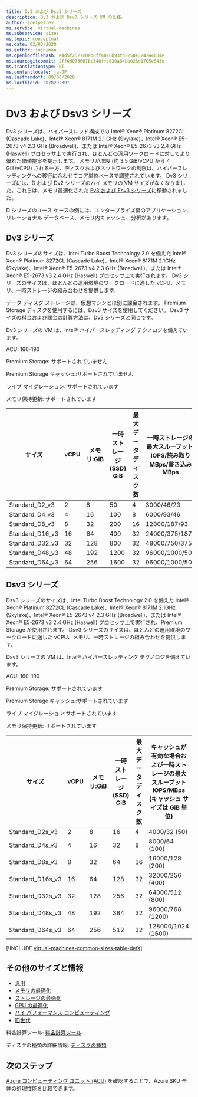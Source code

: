 ```yaml
---
title: Dv3 および Dsv3 シリーズ
description: Dv3 および Dsv3 シリーズ VM の仕様。
author: joelpelley
ms.service: virtual-machines
ms.subservice: sizes
ms.topic: conceptual
ms.date: 02/03/2020
ms.author: jushiman
ms.openlocfilehash: e4d5f2527c0ab8ff4026b93fd2250e324244634e
ms.sourcegitcommit: 2ff0d073607bc746ffc638a84bb026d1705e543e
ms.translationtype: HT
ms.contentlocale: ja-JP
ms.lasthandoff: 08/06/2020
ms.locfileid: "87829239"
---
```

# <a name="dv3-and-dsv3-series"></a>Dv3 および Dsv3 シリーズ

Dv3 シリーズは、ハイパースレッド構成での Intel® Xeon® Platinum 8272CL (Cascade Lake)、Intel® Xeon® 8171M 2.1 GHz (Skylake)、Intel® Xeon® E5-2673 v4 2.3 GHz (Broadwell)、または Intel® Xeon® E5-2673 v3 2.4 GHz (Haswell) プロセッサ上で実行され、ほとんどの汎用ワークロードに対してより優れた価値提案を提示します。 メモリが増設 (約 3.5 GiB/vCPU から 4 GiB/vCPU) される一方、ディスクおよびネットワークの制限は、ハイパースレッディングへの移行に合わせてコア単位ベースで調整されています。 Dv3 シリーズには、D および Dv2 シリーズのハイ メモリの VM サイズがなくなりました。これらは、メモリ最適化された [Ev3 および Esv3 シリーズ](ev3-esv3-series.md)に移動されました。

D シリーズのユース ケースの例には、エンタープライズ級のアプリケーション、リレーショナル データベース、メモリ内キャッシュ、分析があります。

## <a name="dv3-series"></a>Dv3 シリーズ

Dv3 シリーズのサイズは、Intel Turbo Boost Technology 2.0 を備えた Intel® Xeon® Platinum 8272CL (Cascade Lake)、Intel® Xeon® 8171M 2.1GHz (Skylake)、Intel® Xeon® E5-2673 v4 2.3 GHz (Broadwell)、または Intel® Xeon® E5-2673 v3 2.4 GHz (Haswell) プロセッサ上で実行されます。 Dv3 シリーズのサイズは、ほとんどの運用環境のワークロードに適した vCPU、メモリ、一時ストレージの組み合わせを提供します。

データ ディスク ストレージは、仮想マシンとは別に課金されます。 Premium Storage ディスクを使用するには、Dsv3 サイズを使用してください。 Dsv3 サイズの料金および課金の計算方法は、Dv3 シリーズと同じです。

Dv3 シリーズの VM は、Intel® ハイパースレッディング テクノロジを備えています。

ACU: 160-190

Premium Storage: サポートされていません

Premium Storage キャッシュ:サポートされていません

ライブ マイグレーション: サポートされています

メモリ保持更新: サポートされています

| サイズ | vCPU | メモリ:GiB | 一時ストレージ (SSD) GiB | 最大データ ディスク数 | 一時ストレージの最大スループット: IOPS/読み取り MBps/書き込み MBps | 最大 NIC 数|ネットワーク帯域幅 |
|---|---|---|---|---|---|---|---|
| Standard_D2_v3  | 2  | 8   | 50   | 4  | 3000/46/23     | 2|1000  |
| Standard_D4_v3  | 4  | 16  | 100  | 8  | 6000/93/46     | 2|2000  |
| Standard_D8_v3  | 8  | 32  | 200  | 16 | 12000/187/93   | 4|4000  |
| Standard_D16_v3 | 16 | 64  | 400  | 32 | 24000/375/187  | 8|8000  |
| Standard_D32_v3 | 32 | 128 | 800  | 32 | 48000/750/375  | 8|16000 |
| Standard_D48_v3 | 48 | 192 | 1200 | 32 | 96000/1000/500 | 8|24000 |
| Standard_D64_v3 | 64 | 256 | 1600 | 32 | 96000/1000/500 | 8|30000 |

## <a name="dsv3-series"></a>Dsv3 シリーズ

Dsv3 シリーズのサイズは、Intel Turbo Boost Technology 2.0 を備えた Intel® Xeon® Platinum 8272CL (Cascade Lake)、Intel® Xeon® 8171M 2.1GHz (Skylake)、Intel® Xeon® E5-2673 v4 2.3 GHz (Broadwell)、または Intel® Xeon® E5-2673 v3 2.4 GHz (Haswell) プロセッサ上で実行され、Premium Storage が使用されます。 Dsv3 シリーズのサイズは、ほとんどの運用環境のワークロードに適した vCPU、メモリ、一時ストレージの組み合わせを提供します。

Dsv3 シリーズの VM は、Intel® ハイパースレッディング テクノロジを備えています。

ACU: 160-190

Premium Storage: サポートされています

Premium Storage キャッシュ:サポートされています

ライブ マイグレーション:サポートされています

メモリ保持更新: サポートされています

| サイズ | vCPU | メモリ:GiB | 一時ストレージ (SSD) GiB | 最大データ ディスク数 | キャッシュが有効な場合および一時ストレージの最大スループットIOPS/MBps (キャッシュ サイズは GiB 単位) | キャッシュが無効な場合の最大ディスク スループット: IOPS/MBps | 最大 NIC 数|必要なネットワーク帯域幅 (Mbps) |
|---|---|---|---|---|---|---|---|---|
| Standard_D2s_v3  | 2  | 8   | 16  | 4  | 4000/32 (50)       | 3200/48    | 2|1000  |
| Standard_D4s_v3  | 4  | 16  | 32  | 8  | 8000/64 (100)      | 6400/96    | 2|2000  |
| Standard_D8s_v3  | 8  | 32  | 64  | 16 | 16000/128 (200)    | 12800/192  | 4|4000  |
| Standard_D16s_v3 | 16 | 64  | 128 | 32 | 32000/256 (400)    | 25600/384  | 8|8000  |
| Standard_D32s_v3 | 32 | 128 | 256 | 32 | 64000/512 (800)    | 51200/768  | 8|16000 |
| Standard_D48s_v3 | 48 | 192 | 384 | 32 | 96000/768 (1200)   | 76800/1152 | 8|24000 |
| Standard_D64s_v3 | 64 | 256 | 512 | 32 | 128000/1024 (1600) | 80000/1200 | 8|30000 |

[!INCLUDE [virtual-machines-common-sizes-table-defs](../../includes/virtual-machines-common-sizes-table-defs.md)]

## <a name="other-sizes-and-information"></a>その他のサイズと情報

- [汎用](sizes-general.md)
- [メモリの最適化](sizes-memory.md)
- [ストレージの最適化](sizes-storage.md)
- [GPU の最適化](sizes-gpu.md)
- [ハイ パフォーマンス コンピューティング](sizes-hpc.md)
- [旧世代](sizes-previous-gen.md)

料金計算ツール: [料金計算ツール](https://azure.microsoft.com/pricing/calculator/)

ディスクの種類の詳細情報: [ディスクの種類](./linux/disks-types.md#ultra-disk)

## <a name="next-steps"></a>次のステップ

[Azure コンピューティング ユニット (ACU)](acu.md) を確認することで、Azure SKU 全体の処理性能を比較できます。